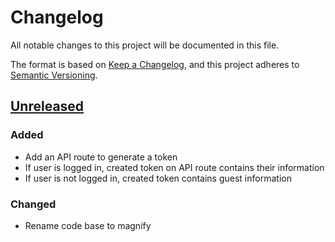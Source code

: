 # Changelog

All notable changes to this project will be documented in this file.

The format is based on [Keep a Changelog](https://keepachangelog.com/en/1.0.0),
and this project adheres to
[Semantic Versioning](https://semver.org/spec/v2.0.0.html).

## [Unreleased]

### Added

- Add an API route to generate a token
- If user is logged in, created token on API route contains their information
- If user is not logged in, created token contains guest information

### Changed

- Rename code base to magnify

[unreleased]: https://github.com/openfun/jitsi-magnify
